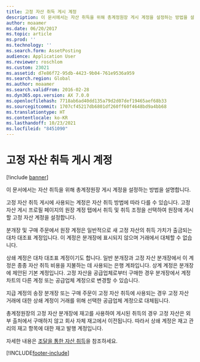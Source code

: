 ```yaml
---
title: 고정 자산 취득 게시 계정
description: 이 문서에서는 자산 취득을 위해 총계정원장 게시 계정을 설정하는 방법을 설명합니다.
author: moaamer
ms.date: 06/20/2017
ms.topic: article
ms.prod: ''
ms.technology: ''
ms.search.form: AssetPosting
audience: Application User
ms.reviewer: roschlom
ms.custom: 23021
ms.assetid: d7e86f72-95db-4423-9b04-761e9536a959
ms.search.region: Global
ms.author: moaamer
ms.search.validFrom: 2016-02-28
ms.dyn365.ops.version: AX 7.0.0
ms.openlocfilehash: 7718ab6ad40dd135a79d2d07def19465aef68b33
ms.sourcegitcommit: 1707cf45217db6801df260ff60f4648bd9a4bb68
ms.translationtype: HT
ms.contentlocale: ko-KR
ms.lasthandoff: 10/23/2021
ms.locfileid: "8451090"
---
```

# <a name="fixed-asset-acquisition-posting-accounts"></a>고정 자산 취득 게시 계정

[!include [banner](../includes/banner.md)]

이 문서에서는 자산 취득을 위해 총계정원장 게시 계정을 설정하는 방법을 설명합니다.

고정 자산 취득 게시에 사용되는 계정은 자산 취득 방법에 따라 다를 수 있습니다. 고정 자산 게시 프로필 페이지의 원장 계정 탭에서 취득 및 취득 조정을 선택하여 원장에 게시할 고정 자산 계정을 설정합니다. 

분개장 및 구매 주문에서 원장 계정은 일반적으로 새 고정 자산의 취득 가치가 출금되는 대차 대조표 계정입니다. 이 계정은 분개장에 표시되지 않으며 거래에서 대체할 수 없습니다. 

상쇄 계정은 대차 대조표 계정이기도 합니다. 일반 분개장과 고정 자산 분개장에서 이 계정은 종종 자산 취득 비용을 지불하는 데 사용되는 은행 계좌입니다. 상계 계정은 분개장에 제안된 기본 계정입니다. 고정 자산을 공급업체로부터 구매한 경우 분개장에서 계정 차트의 다른 계정 또는 공급업체 계정으로 변경할 수 있습니다. 

지급 계정의 송장 분개장 또는 구매 주문이 고정 자산 취득에 사용되는 경우 고정 자산 거래에 대한 상쇄 계정이 거래를 위해 선택한 공급업체 계정으로 대체됩니다.

총계정원장의 고정 자산 분개장에 재고를 사용하여 게시된 취득의 경우 고정 자산은 외부 출처에서 구매하지 않고 회사 자체 재고에서 이전됩니다. 따라서 상쇄 계정은 재고 관리의 재고 항목에 대한 재고 발행 계정입니다.

자세한 내용은 [조달을 통한 자산 취득](acquire-assets-procurement.md)을 참조하세요.





[!INCLUDE[footer-include](../../includes/footer-banner.md)]
